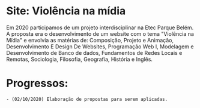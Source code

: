 # Site: Violência na mídia
Em 2020 participamos de um projeto interdisciplinar na Etec Parque Belém. 
A proposta era o desenvolvimento de um website com o tema "Violência na Mídia" e envolvia as matérias de: Composição, Projeto e Animação, Desenvolvimento E Design De Websites, Programação Web I, Modelagem e Desenvolvimento de Banco de dados, Fundamentos de Redes Locais e Remotas, Sociologia, Filosofia, Geografia, História e Inglês.
# Progressos:
    - (02/10/2020) Elaboração de propostas para serem aplicadas. 
